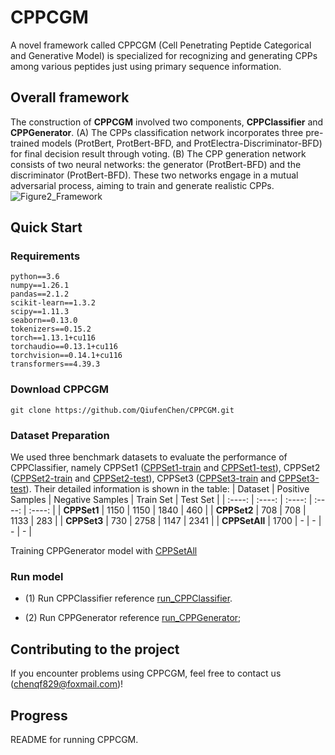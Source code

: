 # CPPCGM
A novel framework called CPPCGM (Cell Penetrating Peptide Categorical and Generative Model) is specialized for recognizing and generating CPPs among various peptides just using primary sequence information. 

## Overall framework
The construction of **CPPCGM** involved two components, **CPPClassifier** and **CPPGenerator**. (A) The CPPs classification network incorporates three pre-trained models (ProtBert, ProtBert-BFD, and ProtElectra-Discriminator-BFD) for final decision result through voting. (B) The CPP generation network consists of two neural networks: the generator (ProtBert-BFD) and the discriminator (ProtBert-BFD). These two networks engage in a mutual adversarial process, aiming to train and generate realistic CPPs.
![Figure2_Framework](https://github.com/user-attachments/assets/bacfcb04-0d71-44bf-9e17-81f4147b5cbf)


## Quick Start
### Requirements
```
python==3.6
numpy==1.26.1
pandas==2.1.2
scikit-learn==1.3.2
scipy==1.11.3
seaborn==0.13.0
tokenizers==0.15.2
torch==1.13.1+cu116
torchaudio==0.13.1+cu116
torchvision==0.14.1+cu116
transformers==4.39.3
```

### Download CPPCGM
```
git clone https://github.com/QiufenChen/CPPCGM.git
```

### Dataset Preparation
We used three benchmark datasets to evaluate the performance of CPPClassifier, namely CPPSet1 ([CPPSet1-train](https://github.com/QiufenChen/CPPCGM/blob/main/dataset/CPPSet1-train.csv) and [CPPSet1-test](https://github.com/QiufenChen/CPPCGM/blob/main/dataset/CPPSet1-test.csv)), CPPSet2 ([CPPSet2-train](https://github.com/QiufenChen/CPPCGM/blob/main/dataset/CPPSet2-train.csv) and [CPPSet2-test](https://github.com/QiufenChen/CPPCGM/blob/main/dataset/CPPSet2-test.csv)), CPPSet3 ([CPPSet3-train](https://github.com/QiufenChen/CPPCGM/blob/main/dataset/CPPSet3-train.csv) and [CPPSet3-test](https://github.com/QiufenChen/CPPCGM/blob/main/dataset/CPPSet3-test.csv)). Their detailed information is shown in the table:
|  Dataset | Positive Samples | Negative Samples | Train Set | Test Set |
| :----: | :----: | :----: | :----: | :----: |
| **CPPSet1** | 1150 | 1150 |  1840    | 460 |
| **CPPSet2** | 708 | 708 |  1133 | 283 |
| **CPPSet3** | 730 | 2758 | 1147 | 2341 |
| **CPPSetAll** | 1700 | - | - | - | - |

Training CPPGenerator model with [CPPSetAll](https://github.com/QiufenChen/CPPCGM/blob/main/dataset/CPPSetAll.csv)

### Run model
- (1) Run CPPClassifier reference [run_CPPClassifier](https://github.com/QiufenChen/CPPCGM/blob/main/CPPClassifier/run_CPPClassifier.md).

- (2) Run CPPGenerator reference [run_CPPGenerator](https://github.com/QiufenChen/CPPCGM/blob/main/CPPGenerator/run_CPPGenerator.md); 

## Contributing to the project
If you encounter problems using CPPCGM, feel free to contact us (chenqf829@foxmail.com)!

## Progress
README for running CPPCGM.
